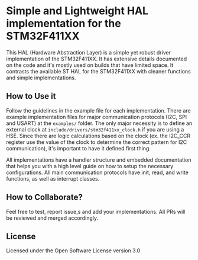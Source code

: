 # Simple and Lightweight HAL implementation for the STM32F411XX
This HAL (Hardware Abstraction Layer) is a simple yet robust driver implementation of the STM32F411XX. It has extensive details documented on the code and it's mostly used on builds that have limited space. It contrasts the available ST HAL for the STM32F411XX with cleaner functions and simple implementations.

## How to Use it
Follow the guidelines in the example file for each implementation. There are example implementation files for major communication protocols (I2C, SPI and USART) at the `examples/` folder. The only major necessity is to define an external clock at `include/drivers/stm32f411xx_clock.h` if you are using a HSE. Since there are logic calculations based on the clock (ex. the I2C_CCR register use the value of the clock to determine the correct pattern for I2C communication), it's important to have it defined first thing.

All implementations have a handler structure and embedded documentation that helps you with a high level guide on how to setup the necessary configurations. All main communication protocols have init, read, and write functions, as well as interrupt classes.

## How to Collaborate?
Feel free to test, report issue,s and add your implementations. All PRs will be reviewed and merged accordingly.

## License
Licensed under the Open Software License version 3.0

